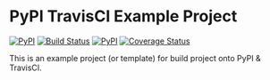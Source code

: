 # PyPI TravisCI Example Project

[![PyPI](https://img.shields.io/pypi/pyversions/PyPI_TravisCI_Example.svg)](https://github.com/aweimeow/PyPI_TravisCI_Example)
[![Build Status](https://api.travis-ci.com/aweimeow/PyPI_TravisCI_Example.svg?token=2pUxTWifmp82QXLse3px&branch=master)](https://travis-ci.org/aweimeow/PyPI_TravisCI_Example)
[![PyPI](https://img.shields.io/github/license/aweimeow/PyPI_TravisCI_Example.svg)](https://github.com/aweimeow/PyPI_TravisCI_Example/blob/master/LICENSE)
[![Coverage Status](https://coveralls.io/repos/github/aweimeow/PyPI_TravisCI_Example/badge.svg?branch=master)](https://coveralls.io/github/aweimeow/PyPI_TravisCI_Example?branch=master)

This is an example project (or template) for build project onto PyPI & TravisCI.
